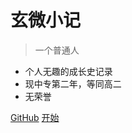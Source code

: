 <!-- _coverpage.md -->

# 玄微小记

> 一个普通人

- 个人无趣的成长史记录
- 现中专第二年，等同高二
- 无荣誉

[GitHub](https://github.com/ChenDaojun/ChenDaojun.github.io)
[开始](/README.md)